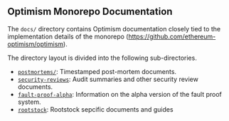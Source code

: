 ## Optimism Monorepo Documentation

The `docs/` directory contains Optimism documentation closely tied to the implementation details of the monorepo (https://github.com/ethereum-optimism/optimism).

The directory layout is divided into the following sub-directories.

- [`postmortems/`](./postmortems/): Timestamped post-mortem documents.
- [`security-reviews`](./security-reviews/): Audit summaries and other security review documents.
- [`fault-proof-alpha`](./fault-proof-alpha): Information on the alpha version of the fault proof system.
- [`rootstock`](.rootstock): Rootstock sepcific documents and guides
